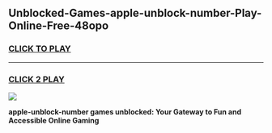 
## Unblocked-Games-apple-unblock-number-Play-Online-Free-48opo
<h3>
<a href="https://premium76.site?title=apple-unblock-number&ref=26A">CLICK TO PLAY</a></h3>
<hr>

<h3>
<a href="https://premium76.site?title=apple-unblock-number&ref=26A">CLICK 2 PLAY</a>
  
</h3>

<a href="https://premium76.site?title=apple-unblock-number&ref=26A"><img src="https://clearcache.store/games.png"></a>


**apple-unblock-number games unblocked: Your Gateway to Fun and Accessible Online Gaming**
